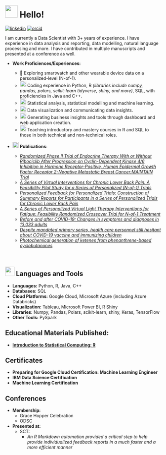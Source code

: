 # <img src="https://user-images.githubusercontent.com/42378118/110234147-e3259600-7f4e-11eb-95be-0c4047144dea.gif" width="40" height="40"/> Hello!

[![linkedin](https://img.shields.io/badge/Linkedin-0e76a8?style=for-the-badge&logo=Linkedin&logoColor=white)](https://www.linkedin.com/in/heejoon-ahn/) [![orcid](https://img.shields.io/badge/orcid-A6CE39?style=for-the-badge&logo=orcid&logoColor=white)](https://orcid.org/0000-0003-4938-4909)

I am currently a Data Scientist with 3+ years of experience. I have experience in data analysis and reporting, data modelling, natural language processing and more. I have contributed in multiple manuscripts and presented at a conference as well. 

- **Work Proficiences/Experiences:**
  - 🚀 Exploring smartwatch and other wearable device data on a personalized-level (N-of-1).
  - <img src = "https://cdn-icons-png.flaticon.com/512/6509/6509613.png" width = "20" height = "20"/> Coding experience in Python, R *(libraries include numpy, pandas, polars, scikit-learn tidyverse, shiny, and more)*, SQL, with proficiencies in Java and C++. 
  - <img src="https://github.com/heejoon123/heejoon123/assets/19496164/1979b588-4124-4d39-a7b4-dde3df60a1c2" width="20" height="20"/> Statistical analysis, statistical modelling and machine learning.
  - <img src="https://github.com/heejoon123/heejoon123/assets/19496164/1979b588-4124-4d39-a7b4-dde3df60a1c2" width="20" height="20"/> Data visualization and communicating data insights.
  - <img src="https://github.com/heejoon123/heejoon123/assets/19496164/ef7b0935-110b-49ed-891a-c302d128ab9f" width="20" height="20"/> Generating business insights and tools through dashboard and web application creation.
  - <img src="https://github.com/heejoon123/heejoon123/assets/19496164/ce25e198-2153-4a66-b40f-85347293ea61" width="20" height="20"/> Teaching introductory and mastery courses in R and SQL to those in both technical and non-technical roles.


- <img src="https://github.com/heejoon123/heejoon123/assets/19496164/5e0fa076-91f2-4b7f-ba44-caf788286747" width ="20" height="20"/> **Publications**:
  - [*Randomized Phase II Trial of Endocrine Therapy With or Without Ribociclib After Progression on Cyclin-Dependent Kinase 4/6 Inhibition in Hormone Receptor-Positive, Human Epidermal Growth Factor Receptor 2-Negative Metastatic Breast Cancer:MAINTAIN Trial*](https://ascopubs.org/doi/10.1200/JCO.22.02392)
  - [*A Series of Virtual Interventions for Chronic Lower Back Pain: A Feasibility Pilot Study for a Series of Personalized (N-of-1) Trials*](https://hdsr.mitpress.mit.edu/pub/9c034nf7/release/1)
  - [*Personalized Feedback for Personalized Trials: Construction of Summary Reports for Participants in a Series of Personalized Trials for Chronic Lower Back Pain*](https://hdsr.mitpress.mit.edu/pub/n3hbli1d/release/1)
  - [*A Series of Personalized Virtual Light Therapy Interventions for Fatigue: Feasibility Randomized Crossover Trial for N-of-1 Treatment*](https://formative.jmir.org/2023/1/e45510)
  - [*Before and after COVID-19: Changes in symptoms and diagnoses in 13,033 adults*](https://journals.plos.org/plosone/article?id=10.1371/journal.pone.0286371)
  - [*Despite mandated primary series, health care personnel still hesitant about COVID-19 vaccine and immunizing children*](https://doi.org/10.1016/j.vaccine.2024.04.028)
  - [*Photochemical generation of ketenes from phenanthrene-based cyclobutanones*](https://doi.org/10.1016/j.tet.2024.134344)

<br>

## <img src="https://github.com/heejoon123/heejoon123/assets/19496164/3d4c5bc6-4677-4fc6-9f90-afbd73d63a15" width="30" height="30"/> Languages and Tools

- **Languages:** Python, R, Java, C++
- **Databases:** SQL
- **Cloud Platforms:** Google Cloud, Microsoft Azure (including Azure Databricks)
- **Visualization:** Tableau, Microsoft Power BI, R Shiny
- **Libraries:** Numpy, Pandas, Polars, scikit-learn, shiny, Keras, TensorFlow
- **Other Tools:** PySpark

## Educational Materials Published:
- [**Introduction to Statistical Computing: R**](https://heejoon123.github.io/R_Course_Series_2023/)

## Certificates

- **Preparing for Google Cloud Certification: Machine Learning Engineer** 
- **IBM Data Science Certification** 
- **Machine Learning Certification** 

## Conferences
- **Membership:**
  - Grace Hopper Celebration
  - ODSC
- **Presented at:**
  - SCT:
    - *An R Markdown automation provided a critical step to help provide individualized feedback reports in a much faster and a more efficient manner* 
